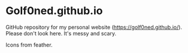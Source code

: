 # Golf0ned.github.io
GitHub repository for my personal website (https://golf0ned.github.io/).  
Please don't look here. It's messy and scary.  
  
Icons from feather.
